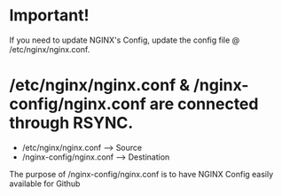 # Important!
If you need to update NGINX's Config, update the config file @ /etc/nginx/nginx.conf.

# /etc/nginx/nginx.conf & /nginx-config/nginx.conf are connected through RSYNC.
* /etc/nginx/nginx.conf --> Source
* /nginx-config/nginx.conf --> Destination

The purpose of /nginx-config/nginx.conf is to have NGINX Config easily available for Github